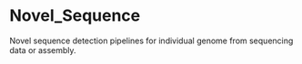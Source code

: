 # Novel_Sequence
Novel sequence detection pipelines for individual genome from sequencing data or assembly.

